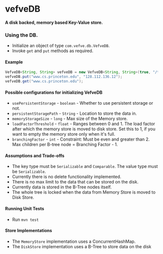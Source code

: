 # vefveDB

**A disk backed, memory based Key-Value store.**

### Using the DB.
- Initialize an object of type `com.vefve.db.VefveDB`.
- Invoke `get` and `put` methods as required.

#### Example
```java
VefveDB<String, String> vefveDB = new VefveDB<String, String>(true, "/tmp/data/", 5L, 0.7f, 4);
vefveDB.put("www.cs.princeton.edu", "128.112.136.12");
vefveDB.get("www.cs.princeton.edu");
```

#### Possible configurations for initializing VefveDB
- `usePersistentStorage` - `boolean` - Whether to use persistent storage or not.
- `persistentStoragePath` - `String` - Location to store the data in.
- `memoryStorageSize` - `long` - Max size of the Memory store.
- `loadFactorThreshold` - `float` - Ranges between 0 and 1. The load factor after which the memory store is moved to disk store. Set this to 1, if you want to empty the memory store only when it's full.
- `branchingFactor` - `int` - Constraint: Must be even and greater than 2. Max children per B-tree node = Branching Factor - 1.

#### Assumptions and Trade-offs
- The key type must be `Serializable` and `Comparable`. The value type must be `Serializable`.
- Currently there is no delete functionality implemented.
- There is no max limit to the data that can be stored on the disk.
- Currently data is stored in the B-Tree nodes itself.
- The whole tree is locked when the data from Memory Store is moved to Disk Store.

#### Running Unit Tests
- Run `mvn test`

#### Store Implementations
- The `MemoryStore` implementation uses a ConcurrentHashMap.
- The `DiskStore` implementation uses a B-Tree to store data on the disk
